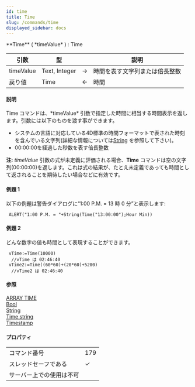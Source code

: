 ```yaml
---
id: time
title: Time
slug: /commands/time
displayed_sidebar: docs
---
```


<!--REF #_command_.Time.Syntax-->**Time** ( *timeValue* ) : Time<!-- END REF-->
<!--REF #_command_.Time.Params-->
| 引数 | 型 |  | 説明 |
| --- | --- | --- | --- |
| timeValue | Text, Integer | &#8594;  | 時間を表す文字列または倍長整数 |
| 戻り値 | Time | &#8592; | 時間 |

<!-- END REF-->

#### 説明 

<!--REF #_command_.Time.Summary-->Time コマンドは、*timeValue* 引数で指定した時間に相当する時間表示を返します。<!-- END REF-->引数には以下のものを渡す事ができます。

* システムの言語に対応している4D標準の時間フォーマットで表された時刻を含んでいる文字列(詳細な情報については[String](string.md) を参照して下さい)。
* 00:00:00を経過した秒数を表す倍長整数

**注:** *timeValue* 引数の式が未定義に評価される場合、**Time** コマンドは空の文字列(00:00:00)を返します。これは式の結果が、たとえ未定義であっても時間として返されることを期待したい場合などに有効です。

#### 例題 1 

以下の例題は警告ダイアログに“1:00 P.M. = 13 時 0 分”と表示します:

```4d
 ALERT("1:00 P.M. = "+String(Time("13:00:00");Hour Min))
```

#### 例題 2 

どんな数字の値も時間として表現することができます。

```4d
 vTime:=Time(10000)
  //vTime は 02:46:40
 vTime2:=Time((60*60)+(20*60)+5200)
  //vTime2 は 02:46:40
```

#### 参照 

[ARRAY TIME](array-time.md)  
[Bool](bool.md)  
[String](string.md)  
[Time string](time-string.md)  
[Timestamp](timestamp.md)  

#### プロパティ
|  |  |
| --- | --- |
| コマンド番号 | 179 |
| スレッドセーフである | &check; |
| サーバー上での使用は不可 ||


